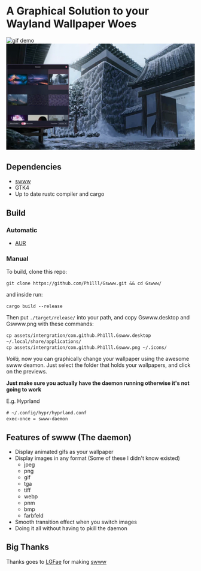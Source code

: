 # A Graphical Solution to your Wayland Wallpaper Woes

![gif demo](assets/Gif.gif)
![random demo](assets/switch.gif)

## Dependencies
+ [swww](https://github.com/LGFae/swww)
+ GTK4
+ Up to date rustc compiler and cargo

## Build
### Automatic
+ [AUR](https://aur.archlinux.org/packages/gswww-git)
### Manual
To build, clone this repo:
```
git clone https://github.com/Ph1lll/Gswww.git && cd Gswww/
```
and inside run:
```
cargo build --release
```

Then put `./target/release/`  into your path,
and copy Gswww.desktop and Gswww.png with these commands: 
 ```
cp assets/intergration/com.github.Ph1lll.Gswww.desktop ~/.local/share/applications/
cp assets/intergration/com.github.Ph1lll.Gswww.png ~/.icons/
```

*Voilà,* now you can graphically change your wallpaper using the awesome swww deamon.
Just select the folder that holds your wallpapers, and click on the previews.

**Just make sure you actually have the daemon running otherwise it's not going to work** 

E.g. Hyprland
```
# ~/.config/hypr/hyprland.conf
exec-once = swww-daemon
```

## Features of swww (The daemon)
+ Display animated gifs as your wallpaper
+ Display images in any format (Some of these I didn't know existed)
    + jpeg
    + png
    + gif
    + tga
    + tiff
    + webp
    + pnm
    + bmp
    + farbfeld
+ Smooth transition effect when you switch images
+ Doing it all without having to pkill the daemon

## Big Thanks
Thanks goes to [LGFae](https://github.com/LGFae) for making [swww](https://github.com/LGFae/swww)
